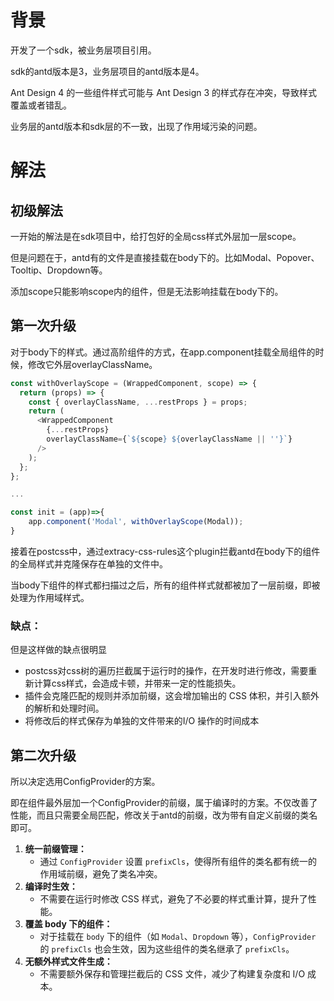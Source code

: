 # 背景

开发了一个sdk，被业务层项目引用。

sdk的antd版本是3，业务层项目的antd版本是4。

Ant Design 4 的一些组件样式可能与 Ant Design 3 的样式存在冲突，导致样式覆盖或者错乱。

业务层的antd版本和sdk层的不一致，出现了作用域污染的问题。

# 解法

## 初级解法

一开始的解法是在sdk项目中，给打包好的全局css样式外层加一层scope。

但是问题在于，antd有的文件是直接挂载在body下的。比如Modal、Popover、Tooltip、Dropdown等。

添加scope只能影响scope内的组件，但是无法影响挂载在body下的。

## 第一次升级

对于body下的样式。通过高阶组件的方式，在app.component挂载全局组件的时候，修改它外层overlayClassName。

```js
const withOverlayScope = (WrappedComponent, scope) => {
  return (props) => {
    const { overlayClassName, ...restProps } = props;
    return (
      <WrappedComponent
        {...restProps}
        overlayClassName={`${scope} ${overlayClassName || ''}`}
      />
    );
  };
};

... 

const init = (app)=>{
	app.component('Modal', withOverlayScope(Modal));
}
```

接着在postcss中，通过extracy-css-rules这个plugin拦截antd在body下的组件的全局样式并克隆保存在单独的文件中。

当body下组件的样式都扫描过之后，所有的组件样式就都被加了一层前缀，即被处理为作用域样式。

### 缺点：

但是这样做的缺点很明显

- postcss对css树的遍历拦截属于运行时的操作，在开发时进行修改，需要重新计算css样式，会造成卡顿，并带来一定的性能损失。
- 插件会克隆匹配的规则并添加前缀，这会增加输出的 CSS 体积，并引入额外的解析和处理时间。
- 将修改后的样式保存为单独的文件带来的I/O 操作的时间成本

## 第二次升级

所以决定选用ConfigProvider的方案。

即在组件最外层加一个ConfigProvider的前缀，属于编译时的方案。不仅改善了性能，而且只需要全局匹配，修改关于antd的前缀，改为带有自定义前缀的类名即可。

1. **统一前缀管理：**
   * 通过 `ConfigProvider` 设置 `prefixCls`，使得所有组件的类名都有统一的作用域前缀，避免了类名冲突。
2. **编译时生效：**
   * 不需要在运行时修改 CSS 样式，避免了不必要的样式重计算，提升了性能。
3. **覆盖 body 下的组件：**
   * 对于挂载在 `body` 下的组件（如 `Modal`、`Dropdown` 等），`ConfigProvider` 的 `prefixCls` 也会生效，因为这些组件的类名继承了 `prefixCls`。
4. **无额外样式文件生成：**
   * 不需要额外保存和管理拦截后的 CSS 文件，减少了构建复杂度和 I/O 成本。
